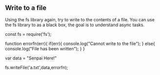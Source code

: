 ## Write to a file
Using the fs library again, try to write to the contents of a file.
You can use the fs library to as a black box, the goal is to understand async tasks.

const fs = require('fs');

function errorfn(err){
  if(err){
    console.log("Cannot write to the file");
  }
  else{
    console.log("File has been written");
  }
}

var data = "Senpai Here!"

fs.writeFile('a.txt',data,errorfn);
